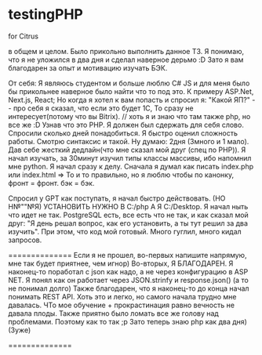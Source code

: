 # testingPHP
for Citrus


в общем и целом. 
Было прикольно выполнить данное ТЗ. 
Я понимаю, что я не уложился в два дня и сделал наверное дерьмо :D
Зато я вам благодарен за опыт и мотивацию изучать БЭК. 

От себя:
Я являюсь студентом и больше люблю C# JS и для меня было бы прикольнее наверное было найти что то под это.
К примеру ASP.Net, Next.js, React;
Но когда я хотел к вам попасть и спросил я: "Какой ЯП?" -- про себя я сказал, что если это будет 1С, То сразу не интересует(потому что вы Bitrix).
// хоть я и знаю что там также php, но все же :D
Узнав что это PHP. Я должен был сдержать для себя слово. 
Спросили сколько дней понадобиться. Я быстро оценил сложность работы. Смотрю синтаксис и такой. Ну думаю: 2дня (3много и 1 мало). 
Дав себе жесткий дедлайн(что мне сказал мой друг (спец по PHP)). Я начал изучать, за 30минут изучил типы классы массивы, ибо напомнил мне python. 
Я начал сразу к делу. Сначала я думал как писать
index.php или index.html => То и то правильно, но я люблю чтобы по канонку, фронт = фронт. бэк = бэк. 

Спросил у GPT как поступать, я начал быстро действовать. (НО Н№""№Я) УСТАНОВИТЬ НУЖНО В C:/php
А Я C:/Desktop. 
Я начал ныть что идет не так. PostgreSQL есть, все есть что не так, и как сказал мой друг: "Я день решал вопрос, как его установить, а ты тут решил за два изучить". 
При этом, что код мой готовый. Много гуглил, много кидал запросов. 

==============
Если я не прошел, во-первых напишите напрямую, мне так будет приятнее, чем игнор)
Во-вторых, Я БЛАГОДАРЕН. Я наконец-то поработал с json как надо, а не через конфигурацию в ASP NET. Я понял как он работает через JSON.strinfy и response.json()
(а то не понимал долго)
Также благодарен, что я наконец-то до конца начал понимать REST API. Хоть это и легко, но самого начала трудно мне давалась. ЧТо мое обучение + прокрастинация равно вечность не давала плоды. 
Также приятно было ломать все же голову над проблемами. Поэтому как то так ;p Зато теперь знаю php как два дня) (3уже)

==============
